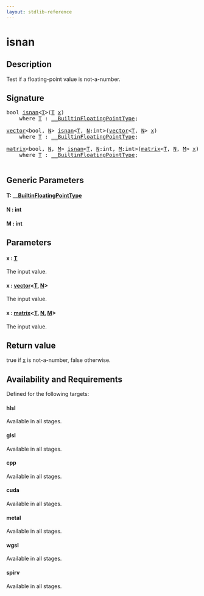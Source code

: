 ```yaml
---
layout: stdlib-reference
---
```


# isnan

## Description

Test if a floating-point value is not-a-number.



## Signature 

<pre>
<span class="code_keyword">bool</span> <a href="isnan.html">isnan</a>&lt;<a href="isnan.html#typeparam-T" class="code_type">T</a>&gt;(<a href="isnan.html#typeparam-T" class="code_type">T</a> <a href="isnan.html#decl-x" class="code_param">x</a>)
    <span class='code_keyword'>where</span> <a href="isnan.html#typeparam-T" class="code_type">T</a> : <a href="index.html" class="code_type">__BuiltinFloatingPointType</a>;

<a href="index.html" class="code_type">vector</a>&lt;<span class="code_keyword">bool</span>, <a href="isnan.html#decl-N" class="code_var">N</a>&gt; <a href="isnan.html">isnan</a>&lt;<a href="isnan.html#typeparam-T" class="code_type">T</a>, <a href="isnan.html#decl-N" class="code_var">N</a>:<span class="code_keyword">int</span>&gt;(<a href="index.html" class="code_type">vector</a>&lt;<a href="isnan.html#typeparam-T" class="code_type">T</a>, <a href="isnan.html#decl-N" class="code_var">N</a>&gt; <a href="isnan.html#decl-x" class="code_param">x</a>)
    <span class='code_keyword'>where</span> <a href="isnan.html#typeparam-T" class="code_type">T</a> : <a href="index.html" class="code_type">__BuiltinFloatingPointType</a>;

<a href="index.html" class="code_type">matrix</a>&lt;<span class="code_keyword">bool</span>, <a href="isnan.html#decl-N" class="code_var">N</a>, <a href="isnan.html#decl-M" class="code_var">M</a>&gt; <a href="isnan.html">isnan</a>&lt;<a href="isnan.html#typeparam-T" class="code_type">T</a>, <a href="isnan.html#decl-N" class="code_var">N</a>:<span class="code_keyword">int</span>, <a href="isnan.html#decl-M" class="code_var">M</a>:<span class="code_keyword">int</span>&gt;(<a href="index.html" class="code_type">matrix</a>&lt;<a href="isnan.html#typeparam-T" class="code_type">T</a>, <a href="isnan.html#decl-N" class="code_var">N</a>, <a href="isnan.html#decl-M" class="code_var">M</a>&gt; <a href="isnan.html#decl-x" class="code_param">x</a>)
    <span class='code_keyword'>where</span> <a href="isnan.html#typeparam-T" class="code_type">T</a> : <a href="index.html" class="code_type">__BuiltinFloatingPointType</a>;

</pre>

## Generic Parameters

####  <a id="typeparam-T"></a>T: [\_\_BuiltinFloatingPointType](../interfaces/0_builtinfloatingpointtype-029hm/index)
####  <a id="decl-N"></a>N  : int
####  <a id="decl-M"></a>M  : int

## Parameters

####  <a id="decl-x"></a>x  : [T](isnan#typeparam-T)
The input value.

####  <a id="decl-x"></a>x  : [vector](../types/vector/index)\<[T](../types/vector/index#typeparam-T), [N](../types/vector/index#decl-N)\>
The input value.

####  <a id="decl-x"></a>x  : [matrix](../types/matrix/index)\<[T](../types/matrix/t-0), [N](../types/matrix/index#decl-N), [M](../types/matrix/index#decl-M)\>
The input value.


## Return value
<span class='code'>true</span> if <span class='code'><a href="isnan.html#decl-x" class="code_param">x</a></span> is not-a-number, <span class='code'>false</span> otherwise.


## Availability and Requirements

Defined for the following targets:

#### hlsl
Available in all stages.

#### glsl
Available in all stages.

#### cpp
Available in all stages.

#### cuda
Available in all stages.

#### metal
Available in all stages.

#### wgsl
Available in all stages.

#### spirv
Available in all stages.



